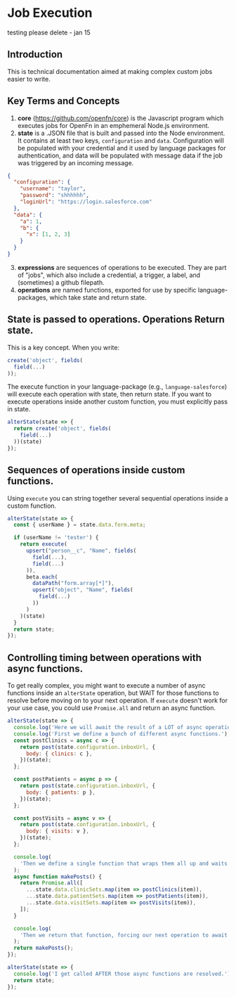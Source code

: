 # Job Execution
testing please delete - jan 15
## Introduction

This is technical documentation aimed at making complex custom jobs easier to
write.

## Key Terms and Concepts

1. **core** (https://github.com/openfn/core) is the Javascript program which
   executes jobs for OpenFn in an emphemeral Node.js environment.
2. **state** is a .JSON file that is built and passed into the Node environment.
   It contains at least two keys, `configuration` and `data`. Configuration will
   be populated with your credential and it used by language packages for
   authentication, and data will be populated with message data if the job was
   triggered by an incoming message.

```json
{
  "configuration": {
    "username": "taylor",
    "password": "shhhhhh",
    "loginUrl": "https://login.salesforce.com"
  },
  "data": {
    "a": 1,
    "b": {
      "x": [1, 2, 3]
    }
  }
}
```

3. **expressions** are sequences of operations to be executed. They are part of
   "jobs", which also include a credential, a trigger, a label, and (sometimes)
   a github filepath.
4. **operations** are named functions, exported for use by specific
   language-packages, which take state and return state.

## State is passed to operations. Operations Return state.

This is a key concept. When you write:

```js
create('object', fields(
  field(...)
));
```

The execute function in your language-package (e.g., `language-salesforce`) will
execute each operation with state, then return state. If you want to execute
operations inside another custom function, you must explicitly pass in state.

```js
alterState(state => {
  return create('object', fields(
    field(...)
  ))(state)
});
```

## Sequences of operations inside custom functions.

Using `execute` you can string together several sequential operations inside a
custom function.

```js
alterState(state => {
  const { userName } = state.data.form.meta;

  if (userName != 'tester') {
    return execute(
      upsert("person__c", "Name", fields(
        field(...),
        field(...)
      )),
      beta.each(
        dataPath("form.array[*]"),
        upsert("object", "Name", fields(
          field(...)
        ))
      )
    )(state)
  }
  return state;
});
```

## Controlling timing between operations with async functions.

To get really complex, you might want to execute a number of async functions
inside an `alterState` operation, but WAIT for those functions to resolve before
moving on to your next operation. If `execute` doesn't work for your use case,
you could use `Promise.all` and return an async function.

```js
alterState(state => {
  console.log('Here we will await the result of a LOT of async operations.');
  console.log('First we define a bunch of different async functions.');
  const postClinics = async c => {
    return post(state.configuration.inboxUrl, {
      body: { clinics: c },
    })(state);
  };

  const postPatients = async p => {
    return post(state.configuration.inboxUrl, {
      body: { patients: p },
    })(state);
  };

  const postVisits = async v => {
    return post(state.configuration.inboxUrl, {
      body: { visits: v },
    })(state);
  };

  console.log(
    'Then we define a single function that wraps them all up and waits for all the individual functions to resolve.'
  );
  async function makePosts() {
    return Promise.all([
      ...state.data.clinicSets.map(item => postClinics(item)),
      ...state.data.patientSets.map(item => postPatients(item)),
      ...state.data.visitSets.map(item => postVisits(item)),
    ]);
  }

  console.log(
    'Then we return that function, forcing our next operation to await the result of this one.'
  );
  return makePosts();
});

alterState(state => {
  console.log('I get called AFTER those async functions are resolved.');
  return state;
});
```
